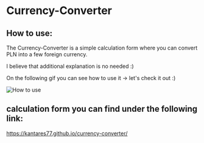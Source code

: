 # Currency-Converter

## How to use:

The Currency-Converter is a simple calculation form where you can convert PLN into a few foreign currency.

I believe that additional explanation is no needed :)

On the following gif you can see how to use it -> let's check it out :)

![How to use](https://)

## calculation form you can find under the following link:

https://kantares77.github.io/currency-converter/
